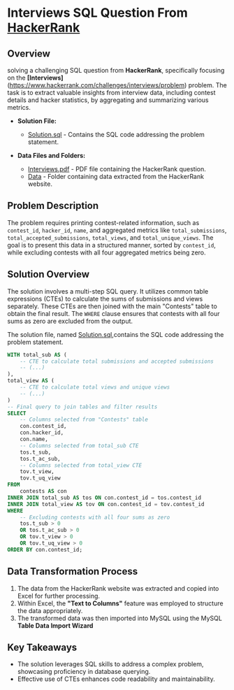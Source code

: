 # Interviews SQL Question From [HackerRank](https://www.hackerrank.com/)

## Overview

solving a challenging SQL question from **HackerRank**, specifically focusing on the **[Interviews]**(https://www.hackerrank.com/challenges/interviews/problem) problem. The task is to extract valuable insights from interview data, including contest details and hacker statistics, by aggregating and summarizing various metrics.

- **Solution File:**
    - [Solution.sql](Solution.sql) - Contains the SQL code addressing the problem statement.

- **Data Files and Folders:**
    - [Interviews.pdf](question_interviews.pdf) - PDF file containing the HackerRank question.
    - [Data](Data) - Folder containing data extracted from the HackerRank website.


## Problem Description

The problem requires printing contest-related information, such as `contest_id`, `hacker_id`, `name`, and aggregated metrics like `total_submissions`, `total_accepted_submissions`, `total_views`, and `total_unique_views`. The goal is to present this data in a structured manner, sorted by `contest_id`, while excluding contests with all four aggregated metrics being zero.

## Solution Overview

The solution involves a multi-step SQL query. It utilizes common table expressions (CTEs) to calculate the sums of submissions and views separately. These CTEs are then joined with the main "Contests" table to obtain the final result. The `WHERE` clause ensures that contests with all four sums as zero are excluded from the output.

The solution file, named [Solution.sql](Solution.sql),contains the SQL code addressing the problem statement.

```sql
WITH total_sub AS (
    -- CTE to calculate total submissions and accepted submissions
    -- (...)
),
total_view AS (
    -- CTE to calculate total views and unique views
    -- (...)
)
-- Final query to join tables and filter results
SELECT
    -- Columns selected from "Contests" table
    con.contest_id,
    con.hacker_id,
    con.name,
    -- Columns selected from total_sub CTE
    tos.t_sub,
    tos.t_ac_sub,
    -- Columns selected from total_view CTE
    tov.t_view,
    tov.t_uq_view
FROM
    contests AS con
INNER JOIN total_sub AS tos ON con.contest_id = tos.contest_id
INNER JOIN total_view AS tov ON con.contest_id = tov.contest_id
WHERE
    -- Excluding contests with all four sums as zero
    tos.t_sub > 0
    OR tos.t_ac_sub > 0
    OR tov.t_view > 0
    OR tov.t_uq_view > 0
ORDER BY con.contest_id;
```

## Data Transformation Process
1. The data from the HackerRank website was extracted and copied into Excel for further processing.
2. Within Excel, the **"Text to Columns"** feature was employed to structure the data appropriately.
3. The transformed data was then imported into MySQL using the MySQL **Table Data Import Wizard**

## Key Takeaways
- The solution leverages SQL skills to address a complex problem, showcasing proficiency in database querying.
- Effective use of CTEs enhances code readability and maintainability.

